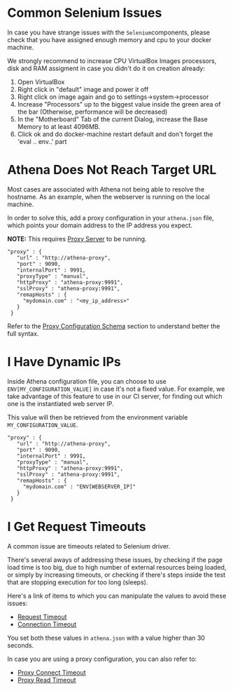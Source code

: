 # Common Selenium Issues

In case you have strange issues with the `Selenium`components, please check that you have assigned enough memory and cpu to your docker machine.

We strongly recommend to increase CPU VirtualBox Images processors, disk and RAM assigment in case you didn't do it on creation already:

1. Open VirtualBox
2. Right click in "default" image and power it off
3. Right click on image again and go to settings->system->processor
4. Increase "Processors" up to the biggest value inside the green area of the bar (Otherwise, performance will be decreased)
5. In the "Motherboard" Tab of the current Dialog, increase the Base Memory to at least 4096MB.
6. Click ok and do docker-machine restart default and don't forget the 'eval .. env..' part

# Athena Does Not Reach Target URL

Most cases are associated with Athena not being able to resolve the hostname. As an example, when the webserver is running on the local machine.

In order to solve this, add a proxy configuration in your `athena.json` file, which points your domain address to the IP address you expect.

**NOTE:** This requires [Proxy Server](https://github.com/athena-oss/plugin-proxy) to be running.

```
"proxy" : {
   "url" : "http://athena-proxy",
   "port" : 9090,
   "internalPort" : 9991,
   "proxyType" : "manual",
   "httpProxy" : "athena-proxy:9991",
   "sslProxy" : "athena-proxy:9991",
   "remapHosts" : {
     "mydomain.com" : "<my_ip_address>"
   }
 }
```

Refer to the [Proxy Configuration Schema](json-config-reference.md#proxy) section to understand better the full syntax.

# I Have Dynamic IPs

Inside Athena configuration file, you can choose to use `ENV[MY_CONFIGURATION_VALUE]` in case it's not a fixed value. For example, we take advantage of this feature to use in our CI server, for finding out which one is the instantiated web server IP.

This value will then be retrieved from the environment variable `MY_CONFIGURATION_VALUE`.

```
"proxy" : {
   "url" : "http://athena-proxy",
   "port" : 9090,
   "internalPort" : 9991,
   "proxyType" : "manual",
   "httpProxy" : "athena-proxy:9991",
   "sslProxy" : "athena-proxy:9991",
   "remapHosts" : {
     "mydomain.com" : "ENV[WEBSERVER_IP]"
   }
 }
```

# I Get Request Timeouts

A common issue are timeouts related to Selenium driver.

There's several aways of addressing these issues, by checking if the page load time is too big, due to high number of external resources being loaded, or simply by increasing timeouts, or checking if there's steps inside the test that are stopping execution for too long (sleeps).

Here's a link of items to which you can manipulate the values to avoid these issues:
- [Request Timeout](config-reference.md#requesttimeout)
- [Connection Timeout](config-reference.md#connectiontimeout)

You set both these values in `athena.json` with a value higher than 30 seconds.

In case you are using a proxy configuration, you can also refer to:
- [Proxy Connect Timeout](config-reference.md#connecttimeout)
- [Proxy Read Timeout](config-reference.md#readtimeout)
